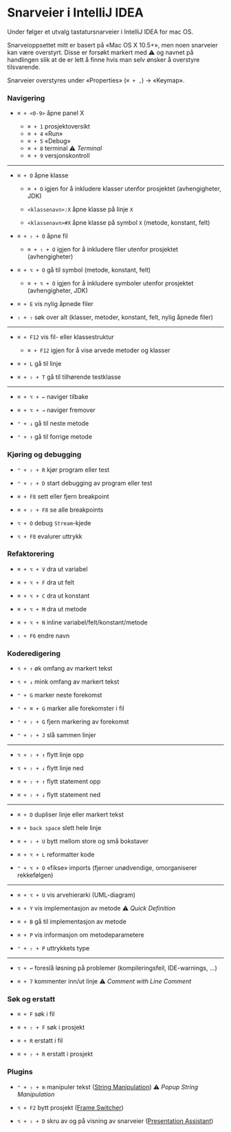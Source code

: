 # Snarveier i IntelliJ IDEA

Under følger et utvalg tastatursnarveier i IntelliJ IDEA for mac OS.

Snarveioppsettet mitt er basert på «Mac OS X 10.5+», men noen snarveier kan være overstyrt. Disse er forsøkt markert med ⚠️  og navnet på handlingen slik at de er lett å finne hvis man selv ønsker å overstyre tilsvarende.

Snarveier overstyres under «Properties» (`⌘ + ,`) → «Keymap».

### Navigering

- `⌘ + <0-9>` åpne panel X

    - `⌘ + 1` prosjektoversikt
    - `⌘ + 4` «Run»
    - `⌘ + 5` «Debug»
    - `⌘ + 8` terminal ⚠️ _Terminal_
    - `⌘ + 9` versjonskontroll

---

- `⌘ + O` åpne klasse

  - `⌘ + O` igjen for å inkludere klasser utenfor prosjektet (avhengigheter, JDK)

  - `<klassenavn>:X` åpne klasse på linje `X`

  - `<klassenavn>#X` åpne klasse på symbol `X` (metode, konstant, felt)

- `⌘ + ⇧ + O` åpne fil

  - `⌘ + ⇧ + O` igjen for å inkludere filer utenfor prosjektet (avhengigheter)

- `⌘ + ⌥ + O` gå til symbol (metode, konstant, felt)

  - `⌘ + ⌥ + O` igjen for å inkludere symboler utenfor prosjektet (avhengigheter, JDK)

- `⌘ + E` vis nylig åpnede filer

- `⇧ + ⇧` søk over alt (klasser, metoder, konstant, felt, nylig åpnede filer)

---

- `⌘ + F12` vis fil- eller klassestruktur

  - `⌘ + F12` igjen for å vise arvede metoder og klasser

- `⌘ + L` gå til linje

- `⌘ + ⇧ + T` gå til tilhørende testklasse

---

- `⌘ + ⌥ + ←` naviger tilbake

- `⌘ + ⌥ + →` naviger fremover

- `⌃ + ↓` gå til neste metode

- `⌃ + ↑` gå til forrige metode

### Kjøring og debugging

- `⌃ + ⇧ + R` kjør program eller test

- `⌃ + ⇧ + D` start debugging av program eller test

- `⌘ + F8` sett eller fjern breakpoint

- `⌘ + ⇧ + F8` se alle breakpoints

- `⌥ + O` debug `Stream`-kjede

- `⌥ + F8` evalurer uttrykk

### Refaktorering

- `⌘ + ⌥ + V` dra ut variabel

- `⌘ + ⌥ + F` dra ut felt

- `⌘ + ⌥ + C` dra ut konstant

- `⌘ + ⌥ + M` dra ut metode

- `⌘ + ⌥ + N` inline variabel/felt/konstant/metode

- `⇧ + F6` endre navn

### Koderedigering

- `⌥ + ↑` øk omfang av markert tekst

- `⌥ + ↓` mink omfang av markert tekst

- `⌃ + G` marker neste forekomst

- `⌃ + ⌘ + G` marker alle forekomster i fil

- `⌃ + ⇧ + G` fjern markering av forekomst

- `⌃ + ⇧ + J` slå sammen linjer

---

- `⌥ + ⇧ + ↑` flytt linje opp

- `⌥ + ⇧ + ↓` flytt linje ned

- `⌘ + ⇧ + ↑` flytt statement opp

- `⌘ + ⇧ + ↓` flytt statement ned

---

- `⌘ + D` dupliser linje eller markert tekst

- `⌘ + back space` slett hele linje

- `⌘ + ⇧ + U` bytt mellom store og små bokstaver

- `⌘ + ⌥ + L` reformatter kode

- `⌃ + ⌥ + O` «fikse» imports (fjerner unødvendige, omorganiserer rekkefølgen)

---

- `⌘ + ⌥ + U` vis arvehierarki (UML-diagram)

- `⌘ + Y` vis implementasjon av metode ⚠️ _Quick Definition_

- `⌘ + B` gå til implementasjon av metode

- `⌘ + P` vis informasjon om metodeparametere

- `⌃ + ⇧ + P` uttrykkets type


---

- `⌥ + ↩` foreslå løsning på problemer (kompileringsfeil, IDE-warnings, …)

- `⌘ + 7` kommenter inn/ut linje ⚠️ _Comment with Line Comment_

### Søk og erstatt

- `⌘ + F` søk i fil

- `⌘ + ⇧ + F` søk i prosjekt

- `⌘ + R` erstatt i fil

- `⌘ + ⇧ + R` erstatt i prosjekt


### Plugins

- `⌃ + ⇧ + m` manipuler tekst ([String Manipulation](https://plugins.jetbrains.com/plugin/2162-string-manipulation)) ⚠️ _Popup String Manipulation_

- `⌥ + F2` bytt prosjekt ([Frame Switcher](https://plugins.jetbrains.com/plugin/7138-frame-switcher))

- `⌥ + ⇧ + D` skru av og på visning av snarveier ([Presentation Assistant](https://plugins.jetbrains.com/plugin/7345-presentation-assistant))
